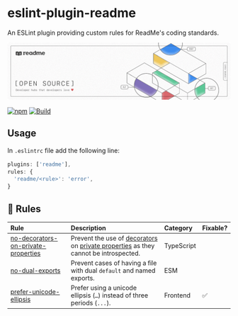# eslint-plugin-readme

An ESLint plugin providing custom rules for ReadMe's coding standards.

[![](https://raw.githubusercontent.com/readmeio/.github/main/oss-header.png)](https://readme.io)

[![npm](https://img.shields.io/npm/v/eslint-plugin-readme)](https://npm.im/eslint-plugin-readme) [![Build](https://github.com/readmeio/standards/workflows/CI/badge.svg)](https://github.com/readmeio/standards)

## Usage

In `.eslintrc` file add the following line:

```js
plugins: ['readme'],
rules: {
  'readme/<rule>': 'error',
}
```

## 📖 Rules

<!-- prettier-ignore-start -->

| Rule | Description | Category | Fixable? |
| :--- | :--- | :--- | :--- |
| [no-decorators-on-private-properties](https://github.com/readmeio/standards/tree/main/packages/eslint-plugin/docs/no-decorators-on-private-properties.md) | Prevent the use of [decorators](https://www.typescriptlang.org/docs/handbook/decorators.html) on [private properties](https://developer.mozilla.org/en-US/docs/Web/JavaScript/Reference/Classes/Private_properties) as they cannot be introspected. | TypeScript | |
| [no-dual-exports](https://github.com/readmeio/standards/tree/main/packages/eslint-plugin/docs/no-dual-exports.md) | Prevent cases of having a file with dual `default` and named exports. | ESM | |
| [prefer-unicode-ellipsis](https://github.com/readmeio/standards/tree/main/packages/eslint-plugin/docs/prefer-unicode-ellipsis.md) | Prefer using a unicode ellipsis (`…`) instead of three periods (`...`). | Frontend | ✅ |

<!-- prettier-ignore-end -->
